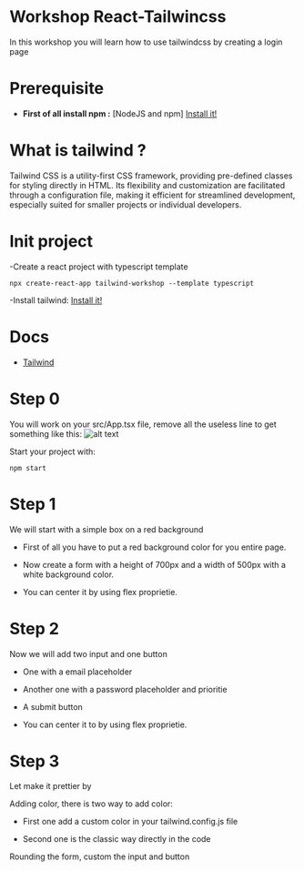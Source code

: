 # Workshop React-Tailwincss

In this workshop you will learn how to use tailwindcss by creating a login page

# Prerequisite

- **First of all install npm :** [NodeJS and npm] [Install it!](https://docs.npmjs.com/downloading-and-installing-node-js-and-npm)

# What is tailwind ?

Tailwind CSS is a utility-first CSS framework, providing pre-defined classes for styling directly in HTML. Its flexibility and customization are facilitated through a configuration file, making it efficient for streamlined development, especially suited for smaller projects or individual developers.

# Init project

-Create a react project with typescript template

```
npx create-react-app tailwind-workshop --template typescript
```

-Install tailwind: [Install it!](https://tailwindcss.com/docs/guides/create-react-app)

# Docs

- [Tailwind](https://tailwindcss.com/)

# Step 0

You will work on your src/App.tsx file, remove all the useless line to get something like this:
![alt text](https://media.discordapp.net/attachments/898307043184771072/1179907545570214030/image.png?ex=657b7d88&is=65690888&hm=19bb40a12744f2f558c8c18f58dc8b1b60574c577899582d210c2f71138b1172&=&format=webp&quality=lossless)

Start your project with:

```
npm start
```

# Step 1

We will start with a simple box on a red background

- First of all you have to put a red background color for you entire page.

- Now create a form with a height of 700px and a width of 500px with a white background color.

- You can center it by using flex proprietie.

# Step 2

Now we will add two input and one button

- One with a email placeholder

- Another one with a password placeholder and prioritie

- A submit button

- You can center it to by using flex proprietie.

# Step 3

Let make it prettier by

Adding color, there is two way to add color:

- First one add a custom color in your tailwind.config.js file

- Second one is the classic way directly in the code

Rounding the form, custom the input and button
